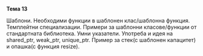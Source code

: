 **Тема 13**

Шаблони. Необходими функции в шаблонен клас/шаблонна функция. Темплейтни специализации.
Примери за шаблонни класове/функции от стандартната библиотека.
Умни указатели. Употреба и идея на shared_ptr, weak_ptr, unique_ptr.
Пример за стек(с шаблонен капацитет) и опашка(с функция resize).
